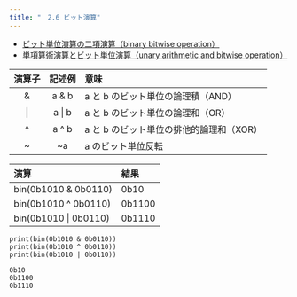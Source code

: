```yaml
---
title: "　2.6 ビット演算"
---
```


* [ビット単位演算の二項演算（binary bitwise operation）](https://docs.python.org/ja/3/reference/expressions.html#binary-bitwise-operations)
* [単項算術演算とビット単位演算（unary arithmetic and bitwise operation）](https://docs.python.org/ja/3/reference/expressions.html#unary-arithmetic-and-bitwise-operations)

|演算子|記述例|意味|
|:-:|:-:|:--|
|&|a & b|a と b のビット単位の論理積（AND）|
|&#x7C;|a &#x7C; b|a と b のビット単位の論理和（OR）|
|^|a ^ b|a と b のビット単位の排他的論理和（XOR）|
|~|~a|a のビット単位反転|

|演算|結果|
|:--|:--|
|bin(0b1010 & 0b0110)|0b10|
|bin(0b1010 ^ 0b0110)|0b1100|
|bin(0b1010 &#x7C; 0b0110)|0b1110|

```python:サンプルコード
print(bin(0b1010 & 0b0110))
print(bin(0b1010 ^ 0b0110))
print(bin(0b1010 | 0b0110))
```

```text:実行結果
0b10
0b1100
0b1110
```